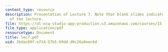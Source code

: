 ```yaml
---
content_type: resource
description: Presentation of Lecture 7. Note that blank slides indicate separate sections
  of the lecture.
file: https://ol-ocw-studio-app-production.s3.amazonaws.com/courses/15-040-game-theory-for-managers-spring-2004/3bdac89fe73457b5b9ddd0c26a8eec6d_lec7.pdf
file_type: application/pdf
resourcetype: Document
title: lec7.pdf
uid: 3bdac89f-e734-57b5-b9dd-d0c26a8eec6d
---
```

